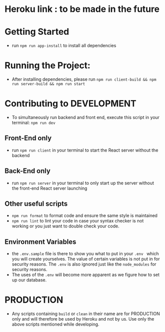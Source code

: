 # Heroku link : to be made in the future 

# Getting Started
- run  `npm run app-install` to install all dependencies

# Running the Project:
- After installing dependencies, please run ```npm run client-build && npm run server-build && npm run start```

# Contributing to DEVELOPMENT
- To simultaneously run backend and front end, execute this script in your terminal: `npm run dev`    
## Front-End only 
- run `npm run client` in your terminal to start the React server without the backend
## Back-End only 
- run `npm run server` in your terminal to only start up the server without the front-end React server launching
## Other useful scripts
- `npm run format` to format code and ensure the same style is maintained
-  `npm run lint` to lint your code in case your syntax checker is not working or you just want to double check your code.
## Environment Variables
- the  `.env.sample` file is there to show you what to put in your `.env ` which you will create yourselves. The value of certain variables is not put in for security reasons. The `.env` is also ignored just like the `node_modules` for security reasons. 
- The uses of the `.env` will become more apparent as we figure how to set up our database.

# PRODUCTION
- Any scripts containing `build` or `clean` in their name are for PRODUCTION only and will therefore be used by Heroku and not by us. Use only the above scripts mentioned while developing.